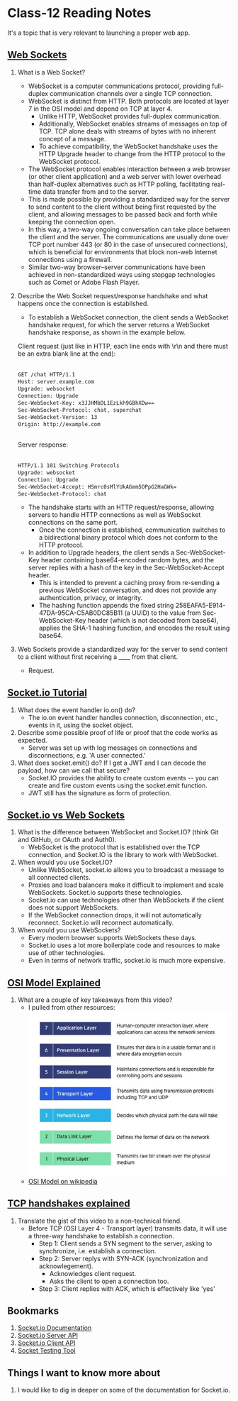 # Class-12 Reading Notes

It's a topic that is very relevant to launching a proper web app. 

## [Web Sockets](https://en.wikipedia.org/wiki/WebSocket)

1. What is a Web Socket?
    * WebSocket is a computer communications protocol, providing full-duplex communication channels over a single TCP connection.
    * WebSocket is distinct from HTTP. Both protocols are located at layer 7 in the OSI model and depend on TCP at layer 4.
        * Unlike HTTP, WebSocket provides full-duplex communication.
        * Additionally, WebSocket enables streams of messages on top of TCP. TCP alone deals with streams of bytes with no inherent concept of a message.
        * To achieve compatibility, the WebSocket handshake uses the HTTP Upgrade header to change from the HTTP protocol to the WebSocket protocol.
    * The WebSocket protocol enables interaction between a web browser (or other client application) and a web server with lower overhead than half-duplex alternatives such as HTTP polling, facilitating real-time data transfer from and to the server.
    * This is made possible by providing a standardized way for the server to send content to the client without being first requested by the client, and allowing messages to be passed back and forth while keeping the connection open.
    * In this way, a two-way ongoing conversation can take place between the client and the server. The communications are usually done over TCP port number 443 (or 80 in the case of unsecured connections), which is beneficial for environments that block non-web Internet connections using a firewall.
    * Similar two-way browser–server communications have been achieved in non-standardized ways using stopgap technologies such as Comet or Adobe Flash Player.
2. Describe the Web Socket request/response handshake and what happens once the connection is established.
    * To establish a WebSocket connection, the client sends a WebSocket handshake request, for which the server returns a WebSocket handshake response, as shown in the example below.

    Client request (just like in HTTP, each line ends with \r\n and there must be an extra blank line at the end):

    ```

    GET /chat HTTP/1.1
    Host: server.example.com
    Upgrade: websocket
    Connection: Upgrade
    Sec-WebSocket-Key: x3JJHMbDL1EzLkh9GBhXDw==
    Sec-WebSocket-Protocol: chat, superchat
    Sec-WebSocket-Version: 13
    Origin: http://example.com
    

    ```

    Server response:

    ```
    
    HTTP/1.1 101 Switching Protocols
    Upgrade: websocket
    Connection: Upgrade
    Sec-WebSocket-Accept: HSmrc0sMlYUkAGmm5OPpG2HaGWk=
    Sec-WebSocket-Protocol: chat

    ```
    * The handshake starts with an HTTP request/response, allowing servers to handle HTTP connections as well as WebSocket connections on the same port. 
        * Once the connection is established, communication switches to a bidirectional binary protocol which does not conform to the HTTP protocol.
    * In addition to Upgrade headers, the client sends a Sec-WebSocket-Key header containing base64-encoded random bytes, and the server replies with a hash of the key in the Sec-WebSocket-Accept header. 
        * This is intended to prevent a caching proxy from re-sending a previous WebSocket conversation, and does not provide any authentication, privacy, or integrity. 
        * The hashing function appends the fixed string 258EAFA5-E914-47DA-95CA-C5AB0DC85B11 (a UUID) to the value from Sec-WebSocket-Key header (which is not decoded from base64), applies the SHA-1 hashing function, and encodes the result using base64.
3. Web Sockets provide a standardized way for the server to send content to a client without first receiving a ____ from that client.
    * Request.

## [Socket.io Tutorial](https://www.tutorialspoint.com/socket.io/)

1. What does the event handler io.on() do?
    * The io.on event handler handles connection, disconnection, etc., events in it, using the socket object.
2. Describe some possible proof of life or proof that the code works as expected.
    * Server was set up with log messages on connections and disconnections, e.g. 'A user connected.'
3. What does socket.emit() do? If I get a JWT and I can decode the payload, how can we call that secure?
    * Socket.IO provides the ability to create custom events -- you can create and fire custom events using the socket.emit function.
    * JWT still has the signature as form of protection.

## [Socket.io vs Web Sockets](https://www.educba.com/websocket-vs-socket-io/)

1. What is the difference between WebSocket and Socket.IO? (think Git and GitHub, or OAuth and Auth0).
    * WebSocket is the protocol that is established over the TCP connection, and Socket.IO is the library to work with WebSocket.
2. When would you use Socket.IO?
    * Unlike WebSocket, socket.io allows you to broadcast a message to all connected clients.
    * Proxies and load balancers make it difficult to implement and scale WebSockets. Socket.io supports these technologies.
    * Socket.io can use technologies other than WebSockets if the client does not support WebSockets.
    * If the WebSocket connection drops, it will not automatically reconnect. Socket.io will reconnect automatically.
3. When would you use WebSockets?
    * Every modern browser supports WebSockets these days.
    * Socket.io uses a lot more boilerplate code and resources to make use of other technologies. 
    * Even in terms of network traffic, socket.io is much more expensive.

## [OSI Model Explained](https://www.youtube.com/watch?v=vv4y_uOneC0)

1. What are a couple of key takeaways from this video?
    * I pulled from other resources: ![OSI Model](images/OSI-7-layers.jpg.webp)
    * [OSI Model on wikipedia](https://en.wikipedia.org/wiki/OSI_model)



## [TCP handshakes explained](https://www.youtube.com/watch?v=xMtP5ZB3wSk)

1. Translate the gist of this video to a non-technical friend.
    * Before TCP (OSI Layer 4 - Transport layer) transmits data, it will use a three-way handshake to establish a connection.
        * Step 1: Client sends a SYN segment to the server, asking to synchronize, i.e. establish a connection.
        * Step 2: Server replys with SYN-ACK (synchronization and acknowlegement).
            * Acknowledges client request.
            * Asks the client to open a connection too.
        * Step 3: Client replies with ACK, which is effectively like 'yes'

## Bookmarks

1. [Socket.io Documentation](https://socket.io/docs/v4/)
2. [Socket.io Server API](https://socket.io/docs/v4/server-api)
3. [Socket.io Client API](https://socket.io/docs/v4/client-api)
4. [Socket Testing Tool](https://amritb.github.io/socketio-client-tool/)

## Things I want to know more about

1. I would like to dig in deeper on some of the documentation for Socket.io. 
